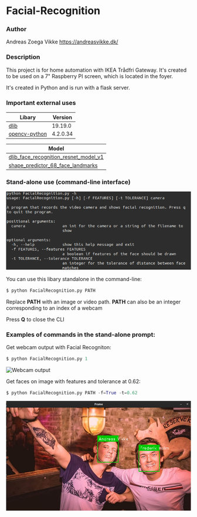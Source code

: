 # Facial-Recognition

### Author
Andreas Zoega Vikke
https://andreasvikke.dk/

### Description
This project is for home automation with IKEA Trådfri Gateway. It's created to be used on a 7" Raspberry PI screen, which is located in the foyer.

It's created in Python and is run with a flask server.

### Important external uses
|Libary|Version|
|---|---|
|[dlib](https://pypi.org/project/dlib/)|19.19.0|
|[opencv-python](https://pypi.org/project/opencv-python/)|4.2.0.34|

|Model|
|---|
|[dlib_face_recognition_resnet_model_v1](https://github.com/davisking/dlib-models)|
|[shape_predictor_68_face_landmarks](https://github.com/davisking/dlib-models)|

### Stand-alone use (command-line interface)
![CLI Help](https://raw.githubusercontent.com/AndreasVikke/Facial-Recognition/master/images/readme/Console-Help.png)

You can use this libary standalone in the command-line:
```python 
$ python FacialRecognition.py PATH
```
Replace **PATH** with an image or video path.
**PATH** can also be an integer corresponding to an index of a webcam

Press **Q** to close the CLI

### Examples of commands in the stand-alone prompt:
Get webcam output with Facial Recogniton:
```python
$ python FacialRecognition.py 1
```
![Webcam output](https://raw.githubusercontent.com/AndreasVikke/Facial-Recognition/master/images/readme/webcam.gif)

Get faces on image with features and tolerance at 0.62:
```python
$ python FacialRecognition.py PATH -f=True -t=0.62
```
![Image with features](https://raw.githubusercontent.com/AndreasVikke/Facial-Recognition/master/images/readme/FredVikke.png)